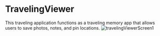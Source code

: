 # TravelingViewer
This traveling application functions as a traveling memory app that allows users to save photos, notes, and pin locations. 
![travelingViewerScreen1](https://user-images.githubusercontent.com/103395794/179072179-51cefdc2-5422-4165-ba19-30e817ed843f.png)
